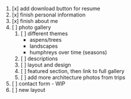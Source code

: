 1. [x] add download button for resume
2. [x] finish personal information
3. [x] finish about me
4. [ ] photo gallery
    1. [ ] different themes
       - aspens/trees
       - landscapes
       - humphreys over time (seasons)
    2. [ ] descriptions
    3. [ ] layout and design
   4. [ ] featured section, then link to full gallery
   5. [ ] add more architecture photos from trips
5. [ ] contact form - WIP
6. [ ] new layout